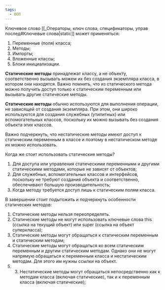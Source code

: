 ```yaml
---
tags:
  - ООП
---
```

Ключевое слово [[_Операторы, ключ слова, спецификаторы, управ послед#Ключевые слова|static]] может применяться:
1. Переменные (поля) класса;
2. Методы;
3. Импорты;
4. Вложенные классы;
5. Блоки инициализации.

**Статические методы** принадлежат классу, а не объекту, соответственно вызывать можем их без создания экземпляра класса, в котором они находятся. Важно помнить, что из статического метода можно получить доступ только к статическим переменным или вызывать другие статические методы.

**Статические методы** обычно используются для выполнения операции, не зависящей от создания экземпляра. При этом, они широко используются для создания служебных (утилитных) или вспомогательных классов, поскольку их можно вызывать без создания объекта этих классов.

Важно подчеркнуть, что нестатические методы имеют доступ к статическим переменным в классе и поэтому в нестатическом методе их можно использовать.

Когда же стоит использовать статические методы?

1. Для доступа или управления статическими переменными и другими статическими методами, которые не зависят от объектов;
2. Для служебных, вспомогательных классов и интерфейсов, поскольку не требуют создания объекта и соответственно, обеспечивают большую производительность;
3. Когда методу требуется доступ лишь к статическим полям класса.

В завершении стоит подытожить и подчеркнуть особенности статических методов:
1. Статические методы нельзя переопределять.
2. Статические методы не могут использовать ключевые слова this (ссылка на текущий объект) или super (ссылка на объект суперкласса);
4. Статические методы могут обращаться к статическим переменным и статическим методам;
5. Статические методы могут обращаться ко всем статическим переменным и другим статическим методам. Однако они не могут напрямую обращаться к переменным класса и нестатическим методам. Для этого им нужны ссылки на объект.
6. 3. Нестатические методы могут обращаться непосредственно как к методам класса (включая статические), так и к переменным класса (включая статические);